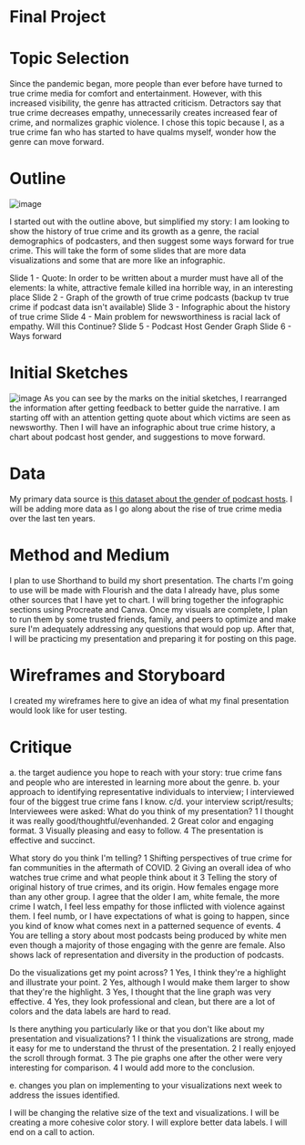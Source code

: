 # Final Project


# Topic Selection
Since the pandemic began, more people than ever before have turned to true crime media for comfort and entertainment. However, with this increased visibility, the genre has attracted criticism. Detractors say that true crime decreases empathy, unnecessarily creates increased fear of crime, and normalizes graphic violence. I chose this topic because I, as a true crime fan who has started to have qualms myself, wonder how the genre can move forward.


# Outline
![image](https://lh3.googleusercontent.com/ouOz43r8Q-cFanyOz3hg7TBfHVfyPz_H9_ZzoXU2mKbXKqtqP1XA_aud_lRc3cwIRdKo7kGgzc3QE_NtqOCBJY-10t83LnC95SDLcFX8museI4PPKQedhmKYzXb-mMjr2Cf9e-UO24BkwNTiIxaC2kD-gekj68uWo_66Eb7LCToHsQojrohEHTkrA0vZyWLAv8JoS8k_sMz6J82t609KsxOyBQy0D29kLZv-lNMEwIkx8U4lwPMP005pXBmgYfsdVaX6xWSJt7e40WIzQFDB6I7e3MiF2cAjQmMpryMIP8WqlQwlu5FUQQyXziG0ULotIYp5LLJBX6rWNUwcgQzMl4ALYXSCJFIofVYoL2U7-ZKEU8v42iOaNKFBd_aHTpgxxeL6nfGrbHsTr16fo5PQS0lny25KMDODPJFou5MKHxFbjC2pP4QQd8DxTsiebHv_Xe3VOtAlxdaQ9w1JV9l-o-D9PVIr780IMmpZ1QlJJaWOcdJkI4GiODerwXOgs62L3SiPIwzxNIUD-qQBt7e9Y7u-PDU03a_k-8z2za7I_fZmHNgKuOA_TEIzfG5MXOtIMvbMCJW_gNG_PUUR5CyeMLQ0dq-pmZkkxaOPOqNkDfTc3DktWeGK9XnU8ojffVzZ7keJnGHR-YfMYmKyziic2yNKt27V6kADXfHl5FwrS95eXQsHwVinGXWpgrAlWH5lIx9hGKMG_TPMp5-nHaMwzeci=w1646-h914-no?authuser=0)

I started out with the outline above, but simplified my story: I am looking to show the history of true crime and its growth as a genre, the racial demographics of podcasters, and then suggest some ways forward for true crime.
This will take the form of some slides that are more data visualizations and some that are more like an infographic.

Slide 1 - Quote: In order to be written about a murder must have all of the elements: la white, attractive female killed ina horrible way, in an interesting place
Slide 2 - Graph of the growth of true crime podcasts (backup tv true crime if podcast data isn't available)
Slide 3 - Infographic about the history of true crime
Slide 4 - Main problem for newsworthiness is racial lack of empathy. Will this Continue?
Slide 5 - Podcast Host Gender Graph
Slide 6 - Ways forward

# Initial Sketches

![image](https://lh3.googleusercontent.com/OIDHsXrcrhC63fjfdc4Pjtj58eq9OFtCTgPRPRRmaFlY7lG2SkXOOtbwetheJoQPv7E4LEDF7jlx5oM7mLw-ruz8yn6cgNFm_fdQEcGde3Now8o4Ed4XoYMSCijkZfNbAufpf67L3uwKAWQBLFSwr-qD-3MXmO2zTFNFiuUUa6HP9-tXx9oucY_YFaXtznI1odxKaDdyOXQES0Dh-E8D5Yr2dhcGFuoR5i32H4vo9oZhWsheNlmi6fISj4_IPKnbqgusf29mmUzTMIK9hSL7N5cfPgzbMQOpRNJkmaU3qGnAXiLTsNmZacmFIRxRWC7I9mAndkKiMh17hhJt4IRIrt5-bue_Zw0wuQLAZ7074kHz6KV3D7KoqcUr89wr7rTZmAfAAXdiDbl9FEKFBiylhCmqJQaWL84dsUVXg6lVNg4gyqI39znZRWjPOMow4FEIwPQbxeQPmPC73YrR4JRcFIDkbAEVWnIv9NUx5oPKaO6cRKx-Yy-FGxRn7CJA6hm3tiNbxmBXpsLoHttp6RBuVLuzFdAabgeLbmcBip1pjX4vNbkRV5VxBSAF1Jssj87IavNUPC9C0u8ex4TOPYEqf9QwMBPT_5CVzIsovhUI2M-VyTUg-2dBTnjJCyw-DZgXL3Ja49CcbNGwT2-uHOOg3064E0qkJk-97dRtpJJfgzlssNHrmhFln5EpppdEzzc42wMLTIkB7EhzmPwwoDnB4HIy=w1034-h806-no?authuser=0)
As you can see by the marks on the initial sketches, I rearranged the information after getting feedback to better guide the narrative. I am starting off with an attention getting quote about which victims are seen as newsworthy. Then I will have an infographic about true crime history, a chart about podcast host gender, and suggestions to move forward. 

# Data

My primary data source is [this dataset about the gender of podcast hosts](https://docs.google.com/spreadsheets/d/1y9nFWbqNV6UA6h1XBPsxEyRtVNTY80xJS6yIjSeBVSc/edit#gid=45177727).
I will be adding more data as I go along about the rise of true crime media over the last ten years. 

# Method and Medium

I plan to use Shorthand to build my short presentation. The charts I'm going to use will be made with Flourish and the data I already have, plus some other sources that I have yet to chart. I will bring together the infographic sections using Procreate and Canva. Once my visuals are complete, I plan to run them by some trusted friends, family, and peers to optimize and make sure I'm adequately addressing any questions that would pop up. After that, I will be practicing my presentation and preparing it for posting on this page. 

# Wireframes and Storyboard
<script src="https://carnegiemellon.shorthandstories.com/race-gender-and-true-crime/embed.js"></script>
I created my wireframes here to give an idea of what my final presentation would look like for user testing.

# Critique

a. the target audience you hope to reach with your story: true crime fans and people who are interested in learning more about the genre.
b. your approach to identifying representative individuals to interview; I interviewed four of the biggest true crime fans I know.
c/d. your interview script/results; 
Interviewees were asked: 
What do you think of my presentation?
  1 I thought it was really good/thoughtful/evenhanded.
  2 Great color and engaging format.
  3 Visually pleasing and easy to follow.
  4 The presentation is effective and succinct.
  
What story do you think I'm telling?
  1 Shifting perspectives of true crime for fan communities in the aftermath of COVID.
  2 Giving an overall idea of who watches true crime and what people think about it
  3 Telling the story of original history of true crimes, and its origin. How females engage more than any other group. I agree that the older I am, white female, the more crime I watch, I feel less empathy for those inflicted with violence against them.  I feel numb, or I have expectations of what is going to happen, since you kind of know what comes next in a patterned sequence of events.
  4 You are telling a story about most podcasts being produced by white men even though a majority of those engaging with the genre are female. Also shows lack of representation and diversity in the production of podcasts.
  
Do the visualizations get my point across?
  1 Yes, I think they're a highlight and illustrate your point.
  2 Yes, although I would make them larger to show that they're the highlight.
  3 Yes, I thought that the line graph was very effective.
  4 Yes, they look professional and clean, but there are a lot of colors and the data labels are hard to read.
  
Is there anything you particularly like or that you don't like about my presentation and visualizations?
  1 I think the visualizations are strong, made it easy for me to understand the thrust of the presentation.
  2 I really enjoyed the scroll through format.
  3 The pie graphs one after the other were very interesting for comparison.
  4 I would add more to the conclusion.
  
e. changes you plan on implementing to your visualizations next week to address the issues identified. 

I will be changing the relative size of the text and visualizations.
I will be creating a more cohesive color story.
I will explore better data labels. 
I will end on a call to action.


